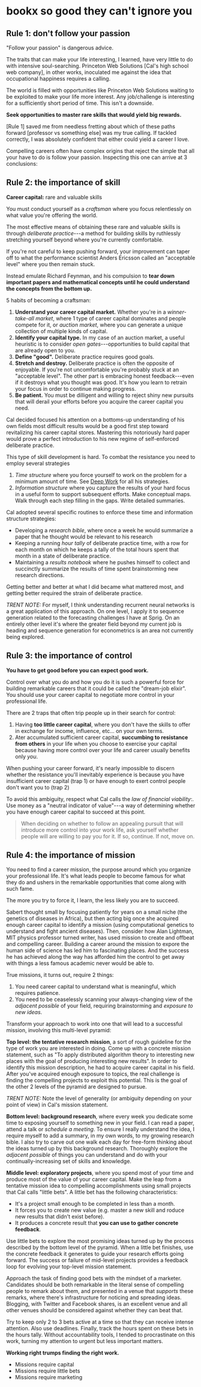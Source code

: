 # bookx so good they can't ignore you

## Rule 1: don't follow your passion

"Follow your passion" is dangerous advice.

The traits that can make your life interesting, I learned, have very little to do with intensive soul-searching.  Princeton Web Solutions [Cal's high school web company], in other works, inoculated me against the idea that occupational happiness requires a calling.

The world is filled with opportunities like Princeton Web Solutions waiting to be exploited to make your life more interest.  Any job/challenge is interesting for a sufficiently short period of time.  This isn't a downside.

__Seek opportunities to master rare skills that would yield big rewards.__

[Rule 1] saved me from needless fretting about which of these paths forward [professor vs something else] was my true calling.  If tackled correctly, I was absolutely confident that either could yield a career I love.

Compelling careers often have complex origins that reject the simple that all your have to do is follow your passion.  Inspecting this one can arrive at 3 conclusions:

## Rule 2: the importance of skill

__Career capital:__ rare and valuable skills

You must conduct yourself as a _craftsman_ where you focus relentlessly on what value you're offering the world.  

The most effective means of obtaining these rare and valuable skills is through _deliberate practice_---a method for building skills by ruthlessly stretching yourself beyond where you're currently comfortable.

If you're not careful to keep pushing forward, your improvement can taper off to what the performance scientist Anders Ericsson called an "acceptable level" where you then remain stuck.

Instead emulate Richard Feynman, and his compulsion to __tear down important papers and mathematical concepts until he could understand the concepts from the bottom up.__

5 habits of becoming a craftsman:

1. __Understand your career capital market.__ Whether you're in a _winner-take-all market_, where 1 type of career capital dominates and people compete for it, or _auction market_, where you can generate a unique collection of multiple kinds of capital.
2. __Identify your capital type.__  In my case of an auction market, a useful heuristic is to consider _open gates_---opportunities to build capital that are already open to you.
3. __Define "good".__  Deliberate practice requires good goals.
4. __Stretch and destroy.__  Deliberate practice is often the opposite of enjoyable.  If you're not uncomfortable you're probably stuck at an "acceptable level".  The other part is embracing honest feedback---even if it destroys what you thought was good.  It's how you learn to retrain your focus in order to continue making progress.  
5. __Be patient.__  You must be dilligent and willing to reject shiny new pursuits that will derail your efforts before you acquire the career capital you need.

Cal decided focused his attention on a bottoms-up understanding of his own fields most difficult results would be a good first step toward revitalizing his career capital stores.  Mastering this notoriously hard paper would prove a perfect introduction to his new regime of self-enforced deliberate practice.

This type of skill development is hard.  To combat the resistance you need to employ several strategies

1. _Time structure_ where you force yourself to work on the problem for a minimum amount of time.  See [Deep Work][] for all his strategies.
2. _Information structure_ where you capture the results of your hard focus in a useful form to support subsequent efforts.  Make conceptual maps.  Walk through each step filling in the gaps.  Write detailed summaries.

[Deep Work]: bookx_deep_work.mdown

Cal adopted several specific routines to enforce these time and information structure strategies:

- Developing a _research bible_, where once a week he would summarize a paper that he thought would be relevant to his research
- Keeping a running _hour tally_ of deliberate practice time, with a row for each month on which he keeps a tally of the total hours spent that month in a state of deliberate practice.
- Maintaining a _results notebook_ where he pushes himself to collect and succinctly summarize the results of time spent brainstorming new research directions.

Getting better and better at what I did became what mattered most, and getting better required the strain of deliberate practice.

_TRENT NOTE:_ For myself, I think understanding recurrent neural networks is a great application of this approach.  On one level, I apply it to sequence generation related to the forecasting challenges I have at Sprig.  On an entirely other level it's where the greater field beyond my current job is heading and sequence generation for econometrics is an area not currently being explored.

## Rule 3: the importance of control

__You have to get good before you can expect good work.__

Control over what you do and how you do it is such a powerful force for building remarkable careers that it could be called the "dream-job elixir".  You should use your career capital to negotiate more control in your professional life.

There are 2 traps that often trip people up in their search for control:

1. Having __too little career capital__, where you don't have the skills to offer in exchange for income, influence, etc... on your own terms.
2. Ater accumulated sufficient career capital, __succumbing to resistance from others__ in your life when you choose to exercise your capital because having more control over your life and career usually benefits only _you_.

When pushing your career forward, it's nearly impossible to discern whether the resistance you'll inevitably experience is because you have insufficient career capital (trap 1) or have enough to exert control people don't want you to (trap 2)

To avoid this ambiguity, respect what Cal calls the _law of financial viability_:.  Use money as a "neutral indicator of value"---a way of determining whether you have enough career capital to succeed at this point.

>   When deciding on whether to follow an appealing pursuit that will introduce more control into your work life, ask yourself whether people will are willing to pay you for it.  If so, continue.  If not, move on.

## Rule 4: the importance of mission

You need to find a career mission, the purpose around which you organize your professional life.  It's what leads people to become famous for what they do and ushers in the remarkable opportunities that come along with such fame.

The more you try to force it, I learn, the less likely you are to succeed.  

Sabert thought small by focusing patiently for years on a small niche (the genetics of diseases in Africa), but then acting big once she acquired enough career capital to identify a mission (using computational genetics to understand and fight ancient diseases).  Then, consider how Alan Lightman, MIT physics professor turned writer, has used mission to create and offbeat and compelling career.  Building a career around the mission to expore the human side of science has led him to fascinating places.  And the success he has achieved along the way has afforded him the control to get away with things a less famous academic never would be able to.

True missions, it turns out, require 2 things:

1. You need career capital to understand what is meaningful, which requires patience.
2. You need to be ceaselessly scanning your always-changing view of the _adjacent possible_ of your field, requiring brainstorming and _exposure to new ideas_.

Transform your approach to work into one that will lead to a successful mission, involving this multi-level pyramid:

__Top level: the tentative research mission__, a sort of rough guideline for the type of work you are interested in doing.  Come up with a concrete mission statement, such as "To apply distributed algorithm theory to interesting new places with the goal of producing interesting new results".  In order to identify this mission description, he had to acquire career capital in his field.  After you've acquired enough exposure to topics, the real challenge is finding the compelling projects to exploit this potential.  This is the goal of the other 2 levels of the pyramid are designed to pursue.

_TRENT NOTE:_ Note the level of generality (or ambiguity depending on your point of view) in Cal's mission statement.

__Bottom level: background research__, where every week you dedicate some time to exposing yourself to something new in your field.  I can read a paper, attend a talk or _schedule a meeting_.  To ensure I really understand the idea, I require myself to add a summary, in my own words, to my growing research bible.  I also try to carve out one walk each day for free-form thinking about the ideas turned up by this background research.  Thoroughly explore the _adjacent possible_ of things you can understand and do with your continually-increasing set of skills and knowledge.

__Middle level: exploratory projects__, where you spend most of your time and produce most of the value of your career capital.  Make the leap from a tentative mission idea to compelling accomplishments using small projects that Cal calls "little bets".  A little bet has the following characteristics:

- It's a project small enough to be completed in less than a month.
- It forces you to create new value (e.g. master a new skill and roduce new results that didn't exist before).
- It produces a concrete result that __you can use to gather concrete feedback__.

Use little bets to explore the most promising ideas turned up by the process described by the bottom level of the pyramid.  When a little bet finishes, use the concrete feedback it generates to guide your research efforts going forward.  The success or failure of mid-level projects provides a feedback loop for evolving your top-level mission statement.

Approach the task of finding good bets with the mindset of a marketer.  Candidates should be both remarkable in the literal sense of compelling people to remark about them, and presented in a venue that _supports_ these remarks, where there's infrastructure for noticing and spreading ideas.  Blogging, with Twitter and Facebook shares, is an excellent venue and all other venues should be considered against whether they can beat that.

Try to keep only 2 to 3 bets active at a time so that they can receive intense attention.  Also use deadlines.  Finally, track the hours spent on these bets in the hours tally.  Without accountability tools, I tended to procrastinate on this work, turning my attention to urgent but less important matters.

__Working right trumps finding the right work.__

- Missions require capital
- Missions require little bets
- Missions require marketing

